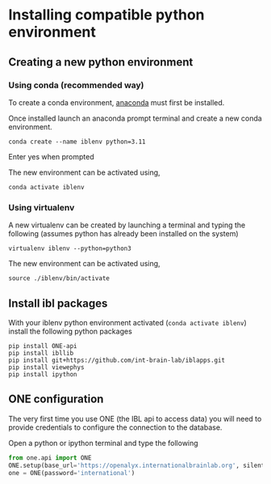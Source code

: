 # Installing compatible python environment

## Creating a new python environment
### Using conda (recommended way)
To create a conda environment, [anaconda](https://www.anaconda.com/) must first be installed.

Once installed launch an anaconda prompt terminal and create a new conda environment.

`conda create --name iblenv python=3.11`

Enter yes when prompted

The new environment can be activated using,

`conda activate iblenv`

### Using virtualenv
A new virtualenv can be created by launching a terminal and typing the following (assumes python has already been 
installed on the system)

`virtualenv iblenv --python=python3`

The new environment can be activated using,

`source ./iblenv/bin/activate`

## Install ibl packages

With your iblenv python environment activated (`conda activate iblenv`) install the following python packages
```commandline
pip install ONE-api
pip install ibllib
pip install git+https://github.com/int-brain-lab/iblapps.git
pip install viewephys
pip install ipython
```

## ONE configuration
The very first time you use ONE (the IBL api to access data) you will need to provide credentials to configure the connection
to the database. 

Open a python or ipython terminal and type the following
```python
from one.api import ONE
ONE.setup(base_url='https://openalyx.internationalbrainlab.org', silent=True)
one = ONE(password='international')
```





